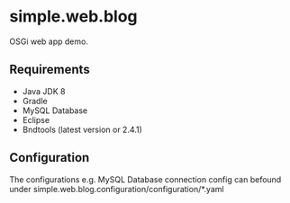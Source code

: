 # simple.web.blog

OSGi web app demo.

## Requirements

 * Java JDK 8
 * Gradle
 * MySQL Database
 * Eclipse
 * Bndtools (latest version or 2.4.1)

## Configuration

The configurations e.g. MySQL Database connection config can befound under simple.web.blog.configuration/configuration/*.yaml
